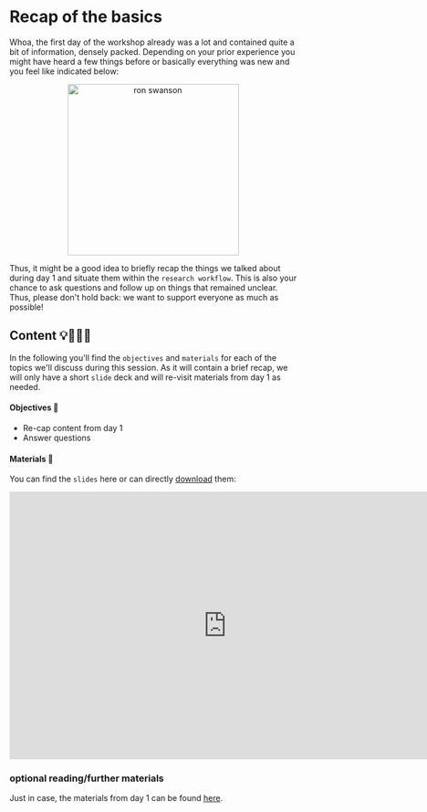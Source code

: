 # Recap of the basics

Whoa, the first day of the workshop already was a lot and contained quite a bit of information, densely packed. Depending on your prior experience you might have heard a few things before or basically everything was new and you feel like indicated below:

<center>
<img src="https://media2.giphy.com/media/ktcUyw6mBlMVa/giphy.webp?cid=ecf05e471dvq0grq2puy9ybwa1p1y5ugkzwqbfvkmfy7wmh6&rid=giphy.webp&ct=g" alt="ron swanson" style="height: 300px;">
</center>

Thus, it might be a good idea to briefly recap the things we talked about during day 1 and situate them within the `research workflow`. This is also your chance to ask questions and follow up on things that remained unclear. Thus, please don't hold back: we want to support everyone as much as possible!

## Content 💡👩🏽‍🏫  

In the following you'll find the `objectives` and `materials` for each of the topics we'll discuss during this session. As it will contain a brief recap, we will only have a short `slide` deck and will re-visit materials from day 1 as needed.

#### Objectives 📍
- Re-cap content from day 1
- Answer questions

#### Materials 📓

You can find the `slides` here or can directly [download](https://docs.google.com/presentation/d/11xaDxwX1LIlY7X7qmMLI12HA-ZoD9Dq5WV2TKi1dZGU/present?usp=sharing) them:

<iframe src="https://docs.google.com/presentation/d/e/2PACX-1vTAVBUV3zM4C4mDG-Hj2h3nDTOZ5Swynbv9qi986ikBe-gx0zNOlCTYz_JmfXI-3O-yPxCw-ZD1-NGi/embed?start=false&loop=false&delayms=3000" frameborder="0" width="760" height="469" allowfullscreen="true" mozallowfullscreen="true" webkitallowfullscreen="true"></iframe>

### optional reading/further materials

Just in case, the materials from day 1 can be found [here](http://www.repronim.org/DGPA_workshop_2022/basics.html).

